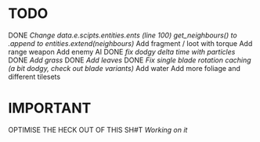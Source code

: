 # TODO

DONE *Change data.e.scipts.entities.ents (line 100) get_neighbours() to .append to entities.extend(neighbours)* 
Add fragment / loot with torque
Add range weapon
Add enemy AI
DONE *fix dodgy delta time with particles*
DONE *Add grass*
DONE *Add leaves*
DONE *Fix single blade rotation caching (a bit dodgy, check out blade variants)*
Add water
Add more foliage and different tilesets
# IMPORTANT
OPTIMISE THE HECK OUT OF THIS SH#T *Working on it*
